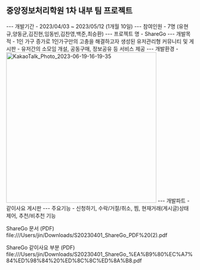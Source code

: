 ## 중앙정보처리학원 1차 내부 팀 프로젝트
--- 개발기간 - 2023/04/03 ~ 2023/05/12 (1개월 10일)
--- 참여인원 - 7명 (유현규,양동균,김진현,임동빈,김찬영,백준,최승환)
--- 프로젝트 명 - ShareGo
--- 개발목적 - 1인 가구 증가로 1인가구만의 고충을 해결하고자 생성된 유저관리형 커뮤니티 및 게시판 - 유저간의 소모임 개설, 공동구매, 정보공유 등 서비스 제공
--- 개발환경 - <img width="402" alt="KakaoTalk_Photo_2023-06-19-16-19-35" src="https://github.com/kimjinzx/S20230401/assets/118345975/4fed73c4-0172-4f9a-9c2f-a5687a0e85a8">
--- 개발파트 - 같이사요 게시판 
--- 주요기능 - 신청하기, 수락/거절/취소, 찜, 현재거래(게시글)상태 제어, 추천/비추천 기능




ShareGo 문서 (PDF)
file:///Users/jin/Downloads/S20230401_ShareGo_PDF%20(2).pdf

ShareGo 같이사요 부분 (PDF)
file:///Users/jin/Downloads/S20230401_ShareGo_%EA%B9%80%EC%A7%84%ED%98%84%20%ED%8C%8C%ED%8A%B8.pdf 
